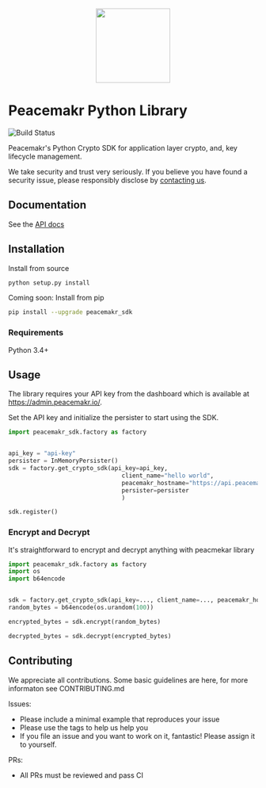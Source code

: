 <p align="center">
  <br>
    <img src="https://github.com/peacemakr-io/peacemakr-admin-portal/blob/master/peacemakr-admin/public/images/PeacemakrP-Golden.png" width="150"/>
  <br>
</p>

# Peacemakr Python Library

![Build Status](https://github.com/peacemakr-io/peacemakr-python-sdk/workflows/Build%20%26%20Test/badge.svg)

Peacemakr's Python Crypto SDK for application layer crypto, and, key lifecycle management.

We take security and trust very seriously. If you believe you have found a security issue, please responsibly disclose by [contacting us](mailto:security@peacemakr.io).

## Documentation

See the [API docs](https://github.com/peacemakr-io/peacemakr-python-sdk/tree/docs/docs)

## Installation
Install from source
```sh
python setup.py install
```

Coming soon: Install from pip
```sh
pip install --upgrade peacemakr_sdk
```

### Requirements
Python 3.4+

## Usage
The library requires your API key from the dashboard which is available at https://admin.peacemakr.io/.

Set the API key and initialize the persister to start using the SDK.
```python
import peacemakr_sdk.factory as factory


api_key = "api-key"
persister = InMemoryPersister()
sdk = factory.get_crypto_sdk(api_key=api_key,
                                client_name="hello world",
                                peacemakr_hostname="https://api.peacemakr.io",
                                persister=persister
                                )

sdk.register()
```

### Encrypt and Decrypt
It's straightforward to encrypt and decrypt anything with peacmekar library
```python
import peacemakr_sdk.factory as factory
import os
import b64encode


sdk = factory.get_crypto_sdk(api_key=..., client_name=..., peacemakr_hostname=..., persister=...)
random_bytes = b64encode(os.urandom(100))

encrypted_bytes = sdk.encrypt(random_bytes)

decrypted_bytes = sdk.decrypt(encrypted_bytes)
```

## Contributing
We appreciate all contributions. Some basic guidelines are here, for more informaton
see CONTRIBUTING.md

Issues:
- Please include a minimal example that reproduces your issue
- Please use the tags to help us help you
- If you file an issue and you want to work on it, fantastic! Please assign it to yourself.

PRs:
- All PRs must be reviewed and pass CI